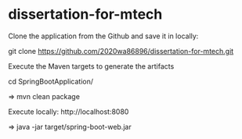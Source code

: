 # dissertation-for-mtech

Clone the application from the Github and save it in locally:

git clone https://github.com/2020wa86896/dissertation-for-mtech.git

Execute the Maven targets to generate the artifacts

cd SpringBootApplication/

=> mvn clean package

Execute locally: http://localhost:8080

=> java -jar target/spring-boot-web.jar
